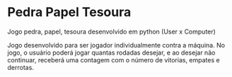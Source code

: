 # Pedra Papel Tesoura
 Jogo pedra, papel, tesoura desenvolvido em python (User x Computer) 

Jogo desenvolvido para ser jogador individualmente contra a máquina.
No jogo, o usuário poderá jogar quantas rodadas desejar, e ao desejar não continuar, receberá uma contagem com o número de vitorias, empates e derrotas.
